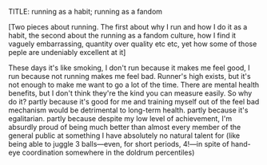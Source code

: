 TITLE: running as a habit; running as a fandom

[Two pieces about running. The first about why I run and how I do it as a habit, the second about the running as a fandom culture, how I find it vaguely embarrassing, quantity over quality etc etc, yet how some of those peple are undeniably excellent at it]

These days it's like smoking, I don't run because it makes me feel good, I run because not running makes me feel bad.
Runner's high exists, but it's not enough to make me want to go a lot of the time.
There are mental health benefits, but I don't think they're the kind you can measure easily.
So why do it? partly because it's good for me and training myself out of the feel bad mechanism would be detrimental to long-term health.
partly because it's egalitarian.
partly because despite my low level of achievement, I'm absurdly proud of being much better than almost every member of the general public at something I have absolutely no natural talent for (like being able to juggle 3 balls—even, for short periods, 4!—in spite of hand-eye coordination somewhere in the doldrum percentiles)
